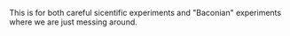 This is for both careful sicentific experiments and "Baconian" experiments where we are just messing around.
